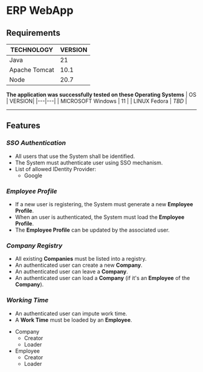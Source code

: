 # **ERP WebApp**

## **<span style="color:#FF">Requirements</span>**

| TECHNOLOGY | VERSION|
|---|---|
| Java | 21 |
| Apache Tomcat | 10.1 |
| Node | 20.7 |

**The application was successfully tested on these Operating Systems**
| OS | VERSION|
|---|---|
| MICROSOFT Windows | 11 |
| LINUX Fedora | *TBD* |

-----

## **Features**

### ***SSO Authentication***
* All users that use the System shall be identified.
* The System must authenticate user using SSO mechanism.
* List of allowed IDentity Provider:
  - Google

### ***Employee Profile***
* If a new user is registering, the System must generate a new **Employee Profile**.
* When an user is authenticated, the System must load the **Employee Profile**.
* The **Employee Profile** can be updated by the associated user.

### ***Company Registry***
* All existing **Companies** must be listed into a registry.
* An authenticated user can create a new **Company**.
* An authenticated user can leave a **Company**.
* An authenticated user can load a **Company** (if it's an **Employee** of the **Company**).

### ***Working Time***
* An authenticated user can impute work time.
* A **Work Time** must be loaded by an **Employee**.

+ Company 
  - Creator
  - Loader
+ Employee
  - Creator
  - Loader 